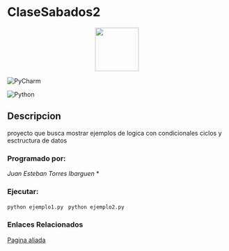 # ClaseSabados2
<p align="center">
  <img width="100" height="100" src="https://zhiphopcleveland.com/wp-content/uploads/sites/25/2021/08/16286860126928.jpg?quality=80&strip=all&w=1024&crop=0,0,100,689px">
 </P>  
 
 
![PyCharm](https://img.shields.io/badge/pycharm-143?style=for-the-badge&logo=pycharm&logoColor=black&color=black&labelColor=green)

![Python](https://img.shields.io/badge/python-3670A0?style=for-the-badge&logo=python&logoColor=ffdd54)
## Descripcion
proyecto que busca mostrar ejemplos de logica con condicionales ciclos y esctructura de datos

### Programado por:
*Juan Esteban Torres Ibarguen*
*
### Ejecutar: 
`python ejemplo1.py ` 
`python ejemplo2.py`


### Enlaces Relacionados
[Pagina aliada](https://www.kaotic.com)
